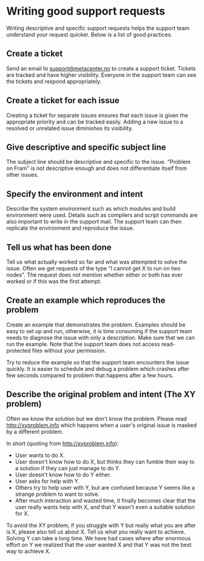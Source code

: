 

# Writing good support requests

Writing descriptive and specific support requests helps the support team
understand your request quicker. Below is a list of good practices.


## Create a ticket

Send an email to <support@metacenter.no> to create a support ticket. Tickets
are tracked and have higher visibility. Everyone in the support team can see
the tickets and respond appropriately.


## Create a ticket for each issue

Creating a ticket for separate issues ensures that each issue is given the
appropriate priority and can be tracked easily. Adding a new issue to a
resolved or unrelated issue diminishes its visibility.


## Give descriptive and specific subject line

The subject line should be descriptive and specific to the issue. "Problem on
Fram" is not descriptive enough and does not differentiate itself from other
issues.


## Specify the environment and intent

Describe the system environment such as which modules and build environment
were used. Details such as compilers and script commands are also important to
write in the support mail. The support team can then replicate the environment
and reproduce the issue.


## Tell us what has been done

Tell us what actually worked so far and what was attempted to solve the issue.
Often we get requests of the type "I cannot get X to run on two nodes". The
request does not mention whether either or both has ever worked or if this was
the first attempt.


## Create an example which reproduces the problem

Create an example that demonstrates the problem. Examples should be easy to set
up and run, otherwise, it is time consuming if the support team needs to
diagnose the issue with only a description. Make sure that we can run the
example. Note that the support team does not access read-protected files
without your permission.

Try to reduce the example so that the support team encounters the issue
quickly. It is easier to schedule and debug a problem which crashes after few
seconds compared to problem that happens after a few hours.


## Describe the original problem and intent (The XY problem)

Often we know the solution but we don't know the problem. Please read
<http://xyproblem.info> which happens when a user's original issue is masked
by a different problem.

In short (quoting from <http://xyproblem.info>):

-   User wants to do X.
-   User doesn't know how to do X, but thinks they can fumble their way
    to a solution if they can just manage to do Y.
-   User doesn't know how to do Y either.
-   User asks for help with Y.
-   Others try to help user with Y, but are confused because Y seems
    like a strange problem to want to solve.
-   After much interaction and wasted time, it finally becomes clear
    that the user really wants help with X, and that Y wasn't even a
    suitable solution for X.

To avoid the XY problem, if you struggle with Y but really what you are
after is X, please also tell us about X. Tell us what you really want to
achieve. Solving Y can take a long time. We have had cases where after
enormous effort on Y we realized that the user wanted X and that Y was
not the best way to achieve X.
